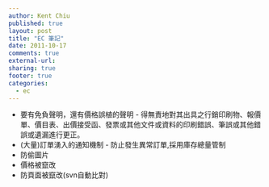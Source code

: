 ```yaml
---
author: Kent Chiu
published: true
layout: post
title: "EC 筆記"
date: 2011-10-17
comments: true
external-url:
sharing: true
footer: true
categories:
  - ec
---
```



-   要有免負聲明，還有價格誤植的聲明 -
    得無責地對其出具之行銷印刷物、報價單、價目表、出價接受函、發票或其他文件或資料的印刷錯誤、筆誤或其他錯誤或遺漏進行更正。
-   (大量)訂單湧入的通知機制 - 防止發生異常訂單,採用庫存總量管制
-   防偷圖片
-   價格被竄改
-   防頁面被竄改(svn自動比對)

